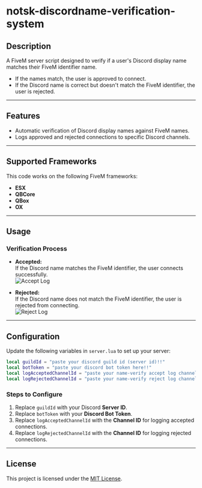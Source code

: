 # **notsk-discordname-verification-system**

## **Description**
A FiveM server script designed to verify if a user's Discord display name matches their FiveM identifier name.

- If the names match, the user is approved to connect.
- If the Discord name is correct but doesn't match the FiveM identifier, the user is rejected.

---

## **Features**
- Automatic verification of Discord display names against FiveM names.
- Logs approved and rejected connections to specific Discord channels.

---

## **Supported Frameworks**
This code works on the following FiveM frameworks:
- **ESX**
- **QBCore**
- **QBox**
- **OX**

---

## **Usage**

### **Verification Process**
- **Accepted:**  
  If the Discord name matches the FiveM identifier, the user connects successfully.  
  ![Accept Log](https://r2.fivemanage.com/DFoKiwmVyTTIk1MRmQKVF/images/Screenshot_2024-12-20-13-36-51-988_com.discord-edit.jpg)

- **Rejected:**  
  If the Discord name does not match the FiveM identifier, the user is rejected from connecting.  
  ![Reject Log](https://r2.fivemanage.com/DFoKiwmVyTTIk1MRmQKVF/images/Screenshot_2024-12-20-13-37-27-999_com.discord-edit.jpg)  

---

## **Configuration**

Update the following variables in `server.lua` to set up your server:

```lua
local guildId = "paste your discord guild id (server id)!!"
local botToken = "paste your discord bot token here!!"
local logAcceptedChannelId = "paste your name-verify accept log channel id!!"
local logRejectedChannelId = "paste your name-verify reject log channel id!!"
```

### **Steps to Configure**
1. Replace `guildId` with your Discord **Server ID**.
2. Replace `botToken` with your **Discord Bot Token**.
3. Replace `logAcceptedChannelId` with the **Channel ID** for logging accepted connections.
4. Replace `logRejectedChannelId` with the **Channel ID** for logging rejected connections.

---

## **License**
This project is licensed under the [MIT License](LICENSE).
